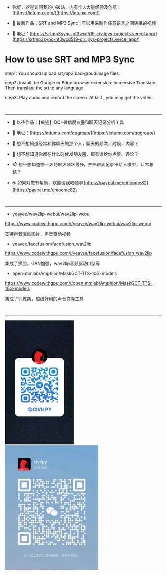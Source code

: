 
  
- 你好，欢迎访问我的小破站，内有个人大量经验及创意：[https://intumu.com/](https://intumu.com/)

- 👋 最新作品：SRT and MP3 Sync  | 可以用来制作任意语言之间转换的视频
- 👀 地址：[https://srtmp3sync-nt3wcd519-civilpys-projects.vercel.app/](https://srtmp3sync-nt3wcd519-civilpys-projects.vercel.app/)

# How to use SRT and MP3 Sync

step1: You should upload srt,mp3,backgroudimage files.

step2: Install the Google or Edge browser extension: Immersive Translate. Then translate the srt to any language.

step3: Play audio and record the screen. At last , you may get the video.

<br><hr>
 
- 👋 以往作品：【痕迹】QQ+微信朋友圈和聊天记录分析工具
- 👀 地址：[https://intumu.com/qqgroup/](https://intumu.com/qqgroup/) 

- 🌱 想不想知道经常和你聊天的那个人，聊天的频次，时段，内容？
- 💞️ 想不想知道你都在什么时候发朋友圈，都有谁给你点赞、评论？
- 📫 想不想知道哪一天的聊天频次最多，并把聊天记录甩给大模型，让它总结？
- ☕️ 如果对您有帮助，欢迎请我喝咖啡 [https://paypal.me/emoome82](https://paypal.me/emoome82)

<br><hr>
- yeayee/wav2lip-webui/wav2lip-webui

https://www.codewithgpu.com/i/yeayee/wav2lip-webui/wav2lip-webui

支持声音驱动图片，声音驱动视频

- yeayee/facefusion/facefusion_wav2lip

https://www.codewithgpu.com/i/yeayee/facefusion/facefusion_wav2lip

集成了换脸，GAN加强，wav2lip音频驱动口型等

- open-mmlab/Amphion/MaskGCT-TTS-10G-models

https://www.codewithgpu.com/i/open-mmlab/Amphion/MaskGCT-TTS-10G-models

集成了训练集，超级好用的声音克隆工具

<br><hr>

<div style="text-align: left; display: inline-block;">
  
  <img src="https://github.com/yeayee/yeayee/blob/main/%E5%BE%AE%E4%BF%A1%E5%9B%BE%E7%89%87_20240731085559.jpg" alt="Telegram" width="220" height="400" />

  
  <img src="https://github.com/yeayee/yeayee/blob/main/%E5%BE%AE%E4%BF%A1%E5%9B%BE%E7%89%87_20240731085721.jpg" alt="微信" width="300" height="400" />
</div>



